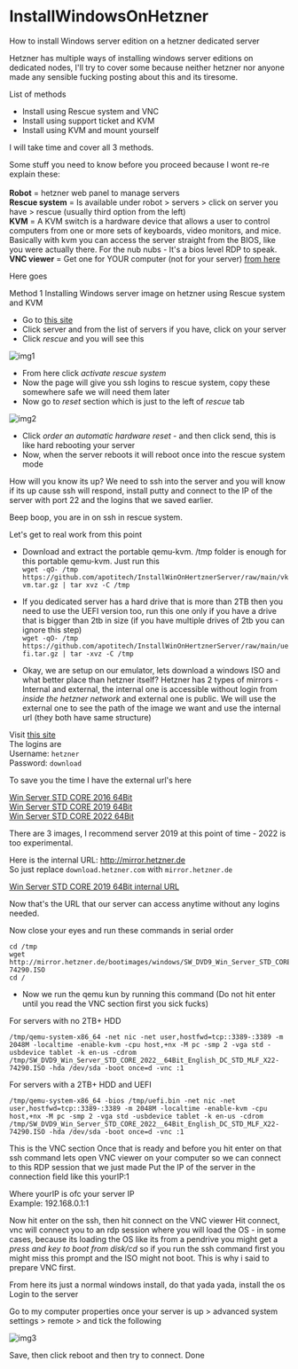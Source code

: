 # InstallWindowsOnHetzner
How to install Windows server edition on a hetzner dedicated server

Hetzner has multiple ways of installing windows server editions on dedicated nodes, I'll try to cover some because neither hetzner nor anyone made any sensible fucking posting about this and its tiresome. 


List of methods 
- Install using Rescue system and VNC 
- Install using support ticket and KVM 
- Install using KVM and mount yourself 


I will take time and cover all 3 methods. 

Some stuff you need to know before you proceed because I wont re-re explain these:<br>
<br>
**Robot** = hetzner web panel to manage servers<br>
**Rescue system** = Is available under robot > servers > click on server you have > rescue (usually third option from the left)<br>
**KVM** = A KVM switch is a hardware device that allows a user to control computers from one or more sets of keyboards, video monitors, and mice. Basically with kvm you can access the server straight from the BIOS, like you were actually there. For the nub nubs -  It's a bios level RDP to speak.<br>
**VNC viewer** = Get one for YOUR computer (not for your server) [from here](https://www.realvnc.com/en/connect/download/viewer/)<br>

Here goes 

Method 1 
Installing Windows server image on hetzner using Rescue system and KVM

- Go to [this site](https://robot.your-server.de/server)
- Click server and from the list of servers if you have, click on your server 
- Click *rescue* and you will see this

![img1](https://i.imgur.com/Riqz6Nc.png)

- From here click *activate rescue system*
- Now the page will give you ssh logins to rescue system, copy these somewhere safe we will need them later 
- Now go to *reset* section which is just to the left of *rescue* tab 

![img2](https://i.imgur.com/02uYdZY.png)

- Click *order an automatic hardware reset* - and then click send, this is like hard rebooting your server
- Now, when the server reboots it will reboot once into the rescue system mode

How will you know its up?
We need to ssh into the server and you will know if its up cause ssh will respond, install putty and connect to the IP of the server with port 22 and the logins that we saved earlier. 

Beep boop, you are in on ssh in rescue system. 

Let's get to real work from this point 
- Download and extract the portable qemu-kvm. /tmp folder is enough for this portable qemu-kvm. Just run this<br>
`wget -qO- /tmp https://github.com/apotitech/InstallWinOnHertznerServer/raw/main/vkvm.tar.gz | tar xvz -C /tmp`

- If you dedicated server has a hard drive that is more than 2TB then you need to use the UEFI version too, run this one only if you have a drive that is bigger than 2tb in size (if you have multiple drives of 2tb you can ignore this step)<br>
`wget -qO- /tmp https://github.com/apotitech/InstallWinOnHertznerServer/raw/main/uefi.tar.gz | tar -xvz -C /tmp`

- Okay, we are setup on our emulator, lets download a windows ISO and what better place than hetzner itself? 
Hetzner has 2 types of mirrors - Internal and external, the internal one is accessible without login from *inside the hetzner network* and external one is public. 
We will use the external one to see the path of the image we want and use the internal url (they both have same structure)

Visit [this site](http://download.hetzner.com/bootimages/)<br>
The logins are<br>
Username: `hetzner`<br>
Password: `download`<br>

To save you the time I have the external url's here 

[Win Server STD CORE 2016 64Bit](http://download.hetzner.com/bootimages/windows/SW_DVD9_Win_Server_STD_CORE_2016_64Bit_English_-4_DC_STD_MLF_X21-70526.ISO)<br>
[Win Server STD CORE 2019 64Bit](http://download.hetzner.com/bootimages/windows/SW_DVD9_Win_Server_STD_CORE_2019_1809.11_64Bit_English_DC_STD_MLF_X22-51041.ISO)<br>
[Win Server STD CORE 2022 64Bit](http://download.hetzner.com/bootimages/windows/SW_DVD9_Win_Server_STD_CORE_2022__64Bit_English_DC_STD_MLF_X22-74290.ISO)<br>

There are 3 images, I recommend server 2019 at this point of time - 2022 is too experimental.

Here is the internal URL: http://mirror.hetzner.de<br>
So just replace `download.hetzner.com` with `mirror.hetzner.de`

[Win Server STD CORE 2019 64Bit internal URL](http://mirror.hetzner.de/bootimages/windows/SW_DVD9_Win_Server_STD_CORE_2019_1809.11_64Bit_English_DC_STD_MLF_X22-51041.ISO)

Now that's the URL that our server can access anytime without any logins needed. 

Now close your eyes and run these commands in serial order<br>
```
cd /tmp
wget http://mirror.hetzner.de/bootimages/windows/SW_DVD9_Win_Server_STD_CORE_2022__64Bit_English_DC_STD_MLF_X22-74290.ISO
cd /
```


- Now we run the qemu kun by running this command (Do not hit enter until you read the VNC section first you sick fucks)

For servers with no 2TB+ HDD
```
/tmp/qemu-system-x86_64 -net nic -net user,hostfwd=tcp::3389-:3389 -m 2048M -localtime -enable-kvm -cpu host,+nx -M pc -smp 2 -vga std -usbdevice tablet -k en-us -cdrom /tmp/SW_DVD9_Win_Server_STD_CORE_2022__64Bit_English_DC_STD_MLF_X22-74290.ISO -hda /dev/sda -boot once=d -vnc :1
```

For servers with a 2TB+ HDD and UEFI
```
/tmp/qemu-system-x86_64 -bios /tmp/uefi.bin -net nic -net user,hostfwd=tcp::3389-:3389 -m 2048M -localtime -enable-kvm -cpu host,+nx -M pc -smp 2 -vga std -usbdevice tablet -k en-us -cdrom /tmp/SW_DVD9_Win_Server_STD_CORE_2022__64Bit_English_DC_STD_MLF_X22-74290.ISO -hda /dev/sda -boot once=d -vnc :1
```

This is the VNC section
Once that is ready and before you hit enter on that ssh command lets open VNC viewer on your computer so we can connect to this RDP session that we just made 
Put the IP of the server in the connection field like this
yourIP:1

Where yourIP is ofc your server IP<br>
Example: 192.168.0.1:1


Now hit enter on the ssh, then hit connect on the VNC viewer
Hit connect, vnc will connect you to an rdp session where you will load the OS - in some cases, because its loading the OS like its from a pendrive you might get a *press and key to boot from disk/cd* so if you run the ssh command first you might miss this prompt and the ISO might not boot. 
This is why i said to prepare VNC first. 

From here its just a normal windows install, do that yada yada, install the os
Login to the server 

Go to my computer properties once your server is up > advanced system settings > remote > and tick the following 

![img3](https://i.imgur.com/BdmEbaL.png)

Save, then click reboot and then try to connect. 
Done
